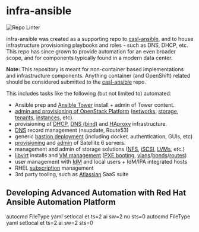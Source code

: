# infra-ansible

![Repo Linter](https://github.com/redhat-cop/infra-ansible/workflows/Repo%20Linter/badge.svg)

infra-ansible was created as a supporting repo to [casl-ansible](https://github.com/redhat-cop/casl-ansible), and to house infrastructure provisioning playbooks and roles - such as DNS, DHCP, etc. This repo has since grown to provide automation for an even broader scope, and for components typically found in a modern data center.

**Note:** This repository is meant for non-container based implementations and infrastructure components. Anything container (and OpenShift) related should be considered submitted to the [casl-ansible](https://github.com/redhat-cop/casl-ansible) repo.



This includes tasks like the following (but not limited to) automated:
- Ansible prep and [Ansible Tower](roles/ansible/tower) install + admin of Tower content.
- [admin and provisioning of OpenStack Platform](roles/osp) ([networks](roles/osp/admin-network), [storage](roles/osp/admin-volume), [tenants](roles/osp/admin-project), [instances](roles/osp/admin-instance), etc).
- provisioning of [DHCP](roles/dhcp), [DNS (bind)](roles/dns) and [HAproxy](roles/load-balancers/manage-haproxy) infrastructure.
- [DNS](roles/dns) record management (nsupdate, Route53)
- generic [bastion deployment](playbooks/provision-bastion) (including docker, authentication, GUIs, etc)
- [provisioning](playbooks/provision-satellite-server) and [admin](roles/config-satellite) of Satellite 6 servers.
- management and admin of storage solutions ([NFS](roles/nfs-server), [iSCSI](roles/config-iscsi-client), [LVMs](roles/config-lvm), etc.)
- [libvirt](roles/config-libvirt) installs and [VM management](roles/virt-install) ([PXE booting](roles/config-pxe), [vlans](roles/config-vlans)/[bonds](roles/config-bonding)/[routes](roles/config-routes))
- user management with [IdM](playbooks/provision-idm-server) and local users + IdM/IPA integrated hosts
- RHEL [subscription](roles/rhsm) management
- 3rd party tooling, such as [Atlassian](roles/identity-management) SaaS suite


## Developing Advanced Automation with Red Hat Ansible Automation Platform
autocmd FileType yaml setlocal et ts=2 ai sw=2 nu sts=0
autocmd FileType yaml setlocal et ts=2 ai sw=2 sts=0
